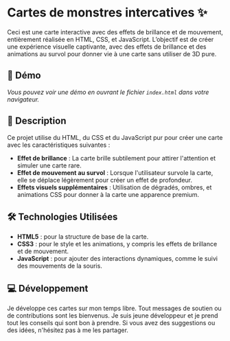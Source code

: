 # Cartes de monstres intercatives ✨

Ceci est une carte interactive avec des effets de brillance et de mouvement, entièrement réalisée en HTML, CSS, et JavaScript. L’objectif est de créer une expérience visuelle captivante, avec des effets de brillance et des animations au survol pour donner vie à une carte sans utiliser de 3D pure.

## 🎨 Démo

*Vous pouvez voir une démo en ouvrant le fichier `index.html` dans votre navigateur.*

## 📜 Description

Ce projet utilise du HTML, du CSS et du JavaScript pur pour créer une carte avec les caractéristiques suivantes :

- **Effet de brillance** : La carte brille subtilement pour attirer l'attention et simuler une carte rare.
- **Effet de mouvement au survol** : Lorsque l'utilisateur survole la carte, elle se déplace légèrement pour créer un effet de profondeur.
- **Effets visuels supplémentaires** : Utilisation de dégradés, ombres, et animations CSS pour donner à la carte une apparence premium.

## 🛠️ Technologies Utilisées

- **HTML5** : pour la structure de base de la carte.
- **CSS3** : pour le style et les animations, y compris les effets de brillance et de mouvement.
- **JavaScript** : pour ajouter des interactions dynamiques, comme le suivi des mouvements de la souris.

## 💻 Développement

Je développe ces cartes sur mon temps libre. Tout messages de soutien ou de contributions sont les bienvenus. Je suis jeune développeur et je prend tout les conseils qui sont bon à prendre. Si vous avez des suggestions ou des idées, n'hésitez pas à me les partager.